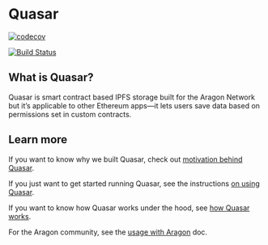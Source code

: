 # Quasar

[![codecov](https://codecov.io/gh/openworklabs/quasar/branch/primary/graph/badge.svg)](https://codecov.io/gh/openworklabs/quasar)

[![Build Status](https://travis-ci.org/openworklabs/quasar.svg?branch=primary)](https://travis-ci.org/openworklabs/quasar)

## What is Quasar?

Quasar is smart contract based IPFS storage built for the Aragon Network but it’s applicable to other Ethereum apps—it lets users save data based on permissions set in custom contracts.

## Learn more

If you want to know why we built Quasar, check out [motivation behind Quasar](https://github.com/openworklabs/quasar/blob/update/docs/docs/motivations.md).

If you just want to get started running Quasar, see the instructions [on using Quasar](https://github.com/openworklabs/quasar/blob/update/docs/docs/usingQuasar.md).

If you want to know how Quasar works under the hood, see [how Quasar works](https://github.com/openworklabs/quasar/blob/update/docs/docs/usingQuasar.md).

For the Aragon community, see the [usage with Aragon](https://github.com/openworklabs/quasar/blob/update/docs/docs/usageWithAragon.md) doc.
